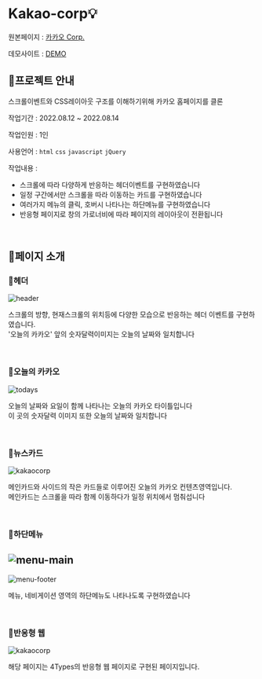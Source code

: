 # Kakao-corp💡

원본페이지 : [카카오 Corp.](https://www.kakaocorp.com/page/)  

데모사이트 : [DEMO](https://tmdgp0212.github.io/Kakao-corp/)

## 🧡프로젝트 안내

스크롤이벤트와 CSS레이아웃 구조를 이해하기위해 카카오 홈페이지를 클론

작업기간 : 2022.08.12 ~ 2022.08.14

작업인원 : 1인

사용언어 : `html` `css` `javascript` `jQuery`

작업내용 : 
- 스크롤에 따라 다양하게 반응하는 헤더이벤트를 구현하였습니다
- 일정 구간에서만 스크롤을 따라 이동하는 카드를 구현하였습니다
- 여러가지 메뉴의 클릭, 호버시 나타나는 하단메뉴를 구현하였습니다
- 반응형 페이지로 창의 가로너비에 따라 페이지의 레이아웃이 전환됩니다

<br />


## 🧡페이지 소개

### 💛헤더

![header](https://user-images.githubusercontent.com/112364408/212237221-dece9bbb-089e-43bd-a5cb-24fe3e5a9e25.gif)

스크롤의 방향, 현재스크롤의 위치등에 다양한 모습으로 반응하는 헤더 이벤트를 구현하였습니다.  
'오늘의 카카오' 앞의 숫자달력이미지는 오늘의 날짜와 일치합니다



<br />


### 💛오늘의 카카오

![todays](https://user-images.githubusercontent.com/112364408/212237479-471a5618-418f-4538-b41b-1ad933101979.png)

오늘의 날짜와 요일이 함께 나타나는 오늘의 카카오 타이틀입니다  
이 곳의 숫자달력 이미지 또한 오늘의 날짜와 일치합니다

<br />

### 💛뉴스카드

![kakaocorp](https://user-images.githubusercontent.com/112364408/212237747-f44cf3cd-c5c2-422d-8dde-74530c5ce8c0.gif)

메인카드와 사이드의 작은 카드들로 이루어진 오늘의 카카오 컨텐츠영역입니다.  
메인카드는 스크롤을 따라 함께 이동하다가 일정 위치에서 멈춰섭니다


<br />


### 💛하단메뉴

![menu-main](https://user-images.githubusercontent.com/112364408/212238386-094b88a0-4c0d-4545-beca-9f0a6d3e92d3.png)
---
![menu-footer](https://user-images.githubusercontent.com/112364408/212238389-f9578b6b-81c5-4bd1-99c5-edd3975028bc.gif)

메뉴, 네비게이션 영역의 하단메뉴도 나타나도록 구현하였습니다

<br />


### 💛반응형 웹

![kakaocorp](https://user-images.githubusercontent.com/112364408/212238632-640d39ab-e3fb-4336-9e95-449cae3281a6.png)

해당 페이지는 4Types의 반응형 웹 페이지로 구현된 페이지입니다.
